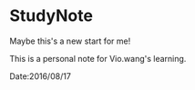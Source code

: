 # StudyNote

Maybe this's a new start for me!

This is a personal note for Vio.wang's learning. 

Date:2016/08/17
